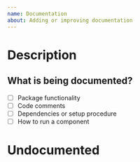 ```yaml
---
name: Documentation
about: Adding or improving documentation
---
```


# Description
<!-- Briefly describe what this PR is about, mention which components are you documenting-->

## What is being documented?
<!-- List whatever you have documented, feel free to add things that are not included in this list -->
- [ ] Package functionality
- [ ] Code comments
- [ ] Dependencies or setup procedure
- [ ] How to run a component

# Undocumented
<!-- If you can, list any things that were not covered by your changes and may still need to be documented -->
